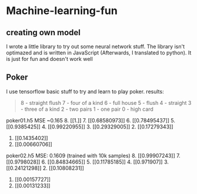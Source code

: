 # Machine-learning-fun

## creating own model
I wrote a little library to try out some neural network stuff. The library isn't optimazed and is written in JavaScript (Afterwards, I translated to python). It is just for fun and doesn't work well

## Poker

I use tensorflow basic stuff to try and learn to play poker.
results:
> 8 - straight flush
> 7 - four of a kind
> 6 - full house
> 5 - flush
> 4 - straight
> 3 - three of a kind
> 2 - two pairs
> 1 - one pair
> 0 - high card

poker01.h5 MSE ~0.165
8. [[1.]]
7. [[0.68580973]]
6. [[0.78495437]]
5. [[0.9385425]]
4. [[0.99220955]]
3. [[0.29329005]]
2. [[0.17279343]]
1. [[0.1435402]]
0. [[0.00660706]]

poker02.h5 MSE: 0.1609 (trained with 10k samples)
8. [[0.99907243]]
7. [[0.9798028]]
6. [[0.84834665]]
5. [[0.11785185]]
4. [[0.971907]]
3. [[0.24121298]]
2. [[0.10808231]]
1. [[0.00157727]]
0. [[0.00131233]]